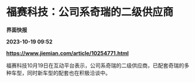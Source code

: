 # 福赛科技：公司系奇瑞的二级供应商
**界面快报**

**2023-10-19 09:52**

**https://www.jiemian.com/article/10254771.html**

福赛科技10月19日在互动平台表示，公司系奇瑞的二级供应商，已配套奇瑞的多种车型，同时新车型的配套也在积极洽谈中。